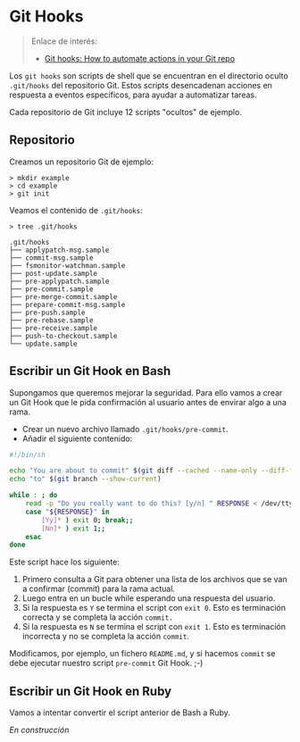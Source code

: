 
# Git Hooks

> Enlace de interés:
> * [Git hooks: How to automate actions in your Git repo](https://www.redhat.com/sysadmin/git-hooks?intcmp=7013a000002qLH8AAM&extIdCarryOver=true&sc_cid=701f2000001OH79AAG)

Los `git hooks` son scripts de shell que se encuentran en el directorio oculto `.git/hooks` del repositorio Git. Estos scripts desencadenan acciones en respuesta a eventos específicos, para ayudar a automatizar tareas.

Cada repositorio de Git incluye 12 scripts "ocultos" de ejemplo.

## Repositorio

Creamos un repositorio Git de ejemplo:

```
> mkdir example
> cd example
> git init
```

Veamos el contenido de `.git/hooks`:

```
> tree .git/hooks

.git/hooks
├── applypatch-msg.sample
├── commit-msg.sample
├── fsmonitor-watchman.sample
├── post-update.sample
├── pre-applypatch.sample
├── pre-commit.sample
├── pre-merge-commit.sample
├── prepare-commit-msg.sample
├── pre-push.sample
├── pre-rebase.sample
├── pre-receive.sample
├── push-to-checkout.sample
└── update.sample
```

## Escribir un Git Hook en Bash

Supongamos que queremos mejorar la seguridad. Para ello vamos a crear un Git Hook que le pida confirmación al usuario antes de envirar algo a una rama.

* Crear un nuevo archivo llamado `.git/hooks/pre-commit`.
* Añadir el siguiente contenido:

```bash
#!/bin/sh

echo "You are about to commit" $(git diff --cached --name-only --diff-filter=ACM)
echo "to" $(git branch --show-current)

while : ; do
    read -p "Do you really want to do this? [y/n] " RESPONSE < /dev/tty
    case "${RESPONSE}" in
        [Yy]* ) exit 0; break;;
        [Nn]* ) exit 1;;
    esac
done
```

Este script hace los siguiente:
1. Primero consulta a Git para obtener una lista de los archivos que se van a confirmar (commit) para la rama actual.
2. Luego entra en un bucle while esperando una respuesta del usuario.
3. Si la respuesta es `Y` se termina el script con `exit 0`. Esto es terminación correcta y se completa la acción `commit.`
3. Si la respuesta es `N` se termina el script con `exit 1`. Esto es terminación incorrecta y no se completa la acción `commit`.

Modificamos, por ejemplo, un fichero `README.md`, y si hacemos `commit` se debe ejecutar nuestro script `pre-commit` Git Hook. ;-)


## Escribir un Git Hook en Ruby

Vamos a intentar convertir el script anterior de Bash a Ruby.

_En construcción_

